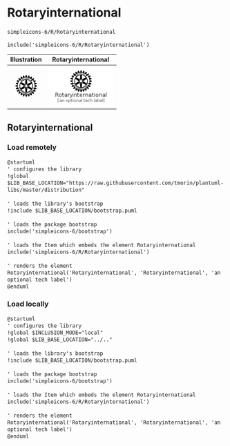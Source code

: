# Rotaryinternational


```text
simpleicons-6/R/Rotaryinternational
```

```text
include('simpleicons-6/R/Rotaryinternational')
```



| Illustration | Rotaryinternational |
| :---: | :---: |
| ![illustration for Illustration](../../simpleicons-6/R/Rotaryinternational.png) | ![illustration for Rotaryinternational](../../simpleicons-6/R/Rotaryinternational.Local.png) |




## Rotaryinternational

### Load remotely
```plantuml
@startuml
' configures the library
!global $LIB_BASE_LOCATION="https://raw.githubusercontent.com/tmorin/plantuml-libs/master/distribution"

' loads the library's bootstrap
!include $LIB_BASE_LOCATION/bootstrap.puml

' loads the package bootstrap
include('simpleicons-6/bootstrap')

' loads the Item which embeds the element Rotaryinternational
include('simpleicons-6/R/Rotaryinternational')

' renders the element
Rotaryinternational('Rotaryinternational', 'Rotaryinternational', 'an optional tech label')
@enduml
```

### Load locally
```plantuml
@startuml
' configures the library
!global $INCLUSION_MODE="local"
!global $LIB_BASE_LOCATION="../.."

' loads the library's bootstrap
!include $LIB_BASE_LOCATION/bootstrap.puml

' loads the package bootstrap
include('simpleicons-6/bootstrap')

' loads the Item which embeds the element Rotaryinternational
include('simpleicons-6/R/Rotaryinternational')

' renders the element
Rotaryinternational('Rotaryinternational', 'Rotaryinternational', 'an optional tech label')
@enduml
```

